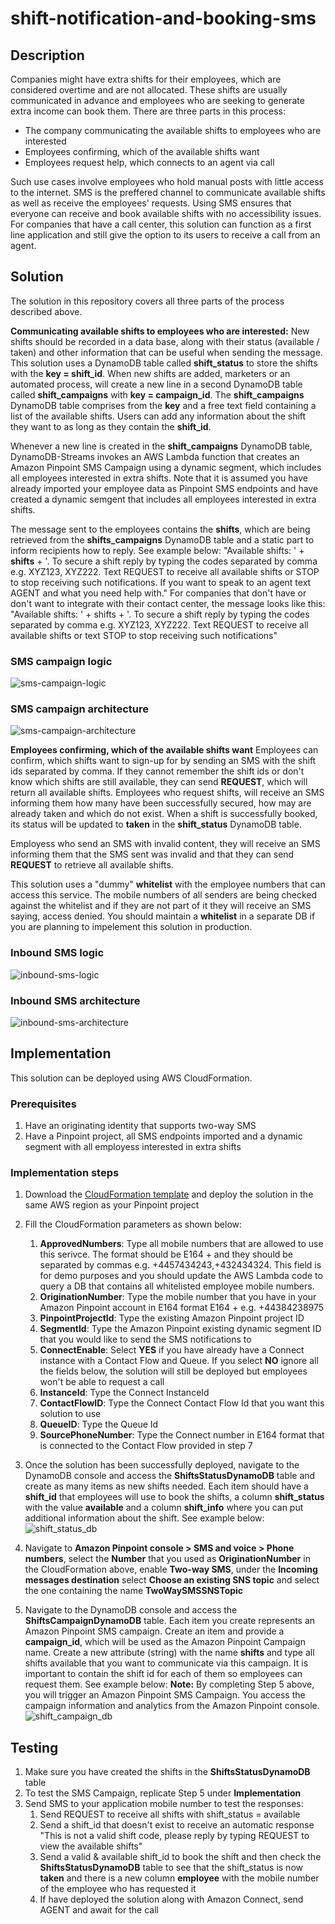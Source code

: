 # shift-notification-and-booking-sms

## Description

Companies might have extra shifts for their employees, which are considered overtime and are not allocated. These shifts are usually communicated in advance and employees who are seeking to generate extra income can book them. There are three parts in this process:

- The company communicating the available shifts to employees who are interested
- Employees confirming, which of the available shifts want
- Employees request help, which connects to an agent via call

Such use cases involve employees who hold manual posts with little access to the internet. SMS is the preffered channel to communicate available shifts as well as receive the employees' requests. Using SMS ensures that everyone can receive and book available shifts with no accessibility issues. For companies that have a call center, this solution can function as a first line application and still give the option to its users to receive a call from an agent.

## Solution

The solution in this repository covers all three parts of the process described above.

**Communicating available shifts to employees who are interested:**
New shifts should be recorded in a data base, along with their status (available / taken) and other information that can be useful when sending the message. This solution uses a DynamoDB table called **shift_status** to store the shifts with the **key = shift_id**. When new shifts are added, marketers or an automated process, will create a new line in a second DynamoDB table called **shift_campaigns**  with **key = campaign_id**. The **shift_campaigns** DynamoDB table comprises from the **key** and a free text field containing a list of the available shifts. Users can add any information about the shift they want to as long as they contain the **shift_id**.

Whenever a new line is created in the **shift_campaigns** DynamoDB table, DynamoDB-Streams invokes an AWS Lambda function that creates an Amazon Pinpoint SMS Campaign using a dynamic segment, which includes all employees interested in extra shifts. Note that it is assumed you have already imported your employee data as Pinpoint SMS endpoints and have created a dynamic semgent that includes all employees interested in extra shifts.

The message sent to the employees contains the **shifts**, which are being retrieved from the **shifts_campaigns** DynamoDB table and a static part to inform recipients how to reply. See example below:
"Available shifts: ' + **shifts** + '. To secure a shift reply by typing the codes separated by comma e.g. XYZ123, XYZ222. Text REQUEST to receive all available shifts or STOP to stop receiving such notifications. If you want to speak to an agent text AGENT and what you need help with."
For companies that don't have or don't want to integrate with their contact center, the message looks like this:
"Available shifts: ' + shifts + '. To secure a shift reply by typing the codes separated by comma e.g. XYZ123, XYZ222. Text REQUEST to receive all available shifts or text STOP to stop receiving such notifications"

### SMS campaign logic
![sms-campaign-logic](https://github.com/Pioank/shift-notification-and-booking-sms/blob/main/assets/sms-campaign-logic.PNG)

### SMS campaign architecture
![sms-campaign-architecture](https://github.com/Pioank/shift-notification-and-booking-sms/blob/main/assets/sms-campaign-architecture.PNG)

**Employees confirming, which of the available shifts want**
Employees can confirm, which shifts want to sign-up for by sending an SMS with the shift ids separated by comma. If they cannot remember the shift ids or don't know which shifts are still available, they can send **REQUEST**, which will return all available shifts. Employees who request shifts, will receive an SMS informing them how many have been successfully secured, how may are already taken and which do not exist. When a shift is successfully booked, its status will be updated to **taken** in the **shift_status** DynamoDB table.

Employess who send an SMS with invalid content, they will receive an SMS informing them that the SMS sent was invalid and that they can send **REQUEST** to retrieve all available shifts.

This solution uses a "dummy" **whitelist** with the employee numbers that can access this service. The mobile numbers of all senders are being checked against the whitelist and if they are not part of it they will receive an SMS saying, access denied. You should maintain a **whitelist** in a separate DB if you are planning to impelement this solution in production.

### Inbound SMS logic
![inbound-sms-logic](https://github.com/Pioank/shift-notification-and-booking-sms/blob/main/assets/inbound-sms-b-logic.PNG)

### Inbound SMS architecture
![inbound-sms-architecture](https://github.com/Pioank/shift-notification-and-booking-sms/blob/main/assets/inbound-sms-arch.PNG)

## Implementation

This solution can be deployed using AWS CloudFormation.

### Prerequisites
1. Have an originating identity that supports two-way SMS
2. Have a Pinpoint project, all SMS endpoints imported and a dynamic segment with all employess interested in extra shifts

### Implementation steps
1. Download the [CloudFormation template](https://github.com/Pioank/shift-notification-and-booking-sms/blob/main/CF-shift-notification-and-booking-sms.yaml) and deploy the solution in the same AWS region as your Pinpoint project
2. Fill the CloudFormation parameters as shown below:
    1. **ApprovedNumbers**: Type all mobile numbers that are allowed to use this serivce. The format should be E164 +<country-code><number> and they should be separated by commas e.g. +4457434243,+432434324. This field is for demo purposes and you should update the AWS Lambda code to query a DB that contains all whitelisted employee mobile numbers.
    2. **OriginationNumber**: Type the mobile number that you have in your Amazon Pinpoint account in E164 format E164 +<country-code><number> e.g. +44384238975
    3. **PinpointProjectId**: Type the existing Amazon Pinpoint project ID
    4. **SegmentId**: Type the Amazon Pinpoint existing dynamic segment ID that you would like to send the SMS notifications to
    5. **ConnectEnable**: Select **YES** if you have already have a Connect instance with a Contact Flow and Queue. If you select **NO** ignore all the fields below, the solution will still be deployed but employees won't be able to request a call
    6. **InstanceId**: Type the Connect InstanceId
    7. **ContactFlowID**: Type the Connect Contact Flow Id that you want this solution to use
    8. **QueueID**: Type the Queue Id
    9. **SourcePhoneNumber**: Type the Connect number in E164 format that is connected to the Contact Flow provided in step 7
    
3. Once the solution has been successfully deployed, navigate to the DynamoDB console and access the **ShiftsStatusDynamoDB** table and create as many items as new shifts needed. Each item should have a **shift_id** that employees will use to book the shifts, a column **shift_status** with the value **available** and a column **shift_info** where you can put additional information about the shift. See example below: ![shift_status_db](https://github.com/Pioank/shift-notification-and-booking-sms/blob/main/assets/shift_status_dynamoDB.PNG)
4. Navigate to **Amazon Pinpoint console > SMS and voice > Phone numbers**, select the **Number** that you used as **OriginationNumber** in the CloudFormation above, enable **Two-way SMS**, under the **Incoming messages destination** select **Choose an existing SNS topic** and select the one containing the name **TwoWaySMSSNSTopic**
5. Navigate to the DynamoDB console and access the **ShiftsCampaignDynamoDB** table. Each item you create represents an Amazon Pinpoint SMS campaign. Create an item and provide a **campaign_id**, which will be used as the Amazon Pinpoint Campaign name. Create a new attribute (string) with the name **shifts** and type all shifts available that you want to communicate via this campaign. It is important to contain the shift id for each of them so employees can request them. See example below:
**Note:** By completing Step 5 above, you will trigger an Amazon Pinpoint SMS Campaign. You access the campaign information and analytics from the Amazon Pinpoint console.
![shift_campaign_db](https://github.com/Pioank/shift-notification-and-booking-sms/blob/main/assets/shift_campaign_dynamoDB.PNG)

## Testing
1. Make sure you have created the shifts in the **ShiftsStatusDynamoDB** table
2. To test the SMS Campaign, replicate Step 5 under **Implementation**
3. Send SMS to your application mobile number to test the responses:
    1. Send REQUEST to receive all shifts with shift_status = available
    2. Send a shift_id that doesn't exist to receive an automatic response "This is not a valid shift code, please reply by typing REQUEST to view the available shifts"
    3. Send a valid & available shift_id to book the shift and then check the **ShiftsStatusDynamoDB** table to see that the shift_status is now **taken** and there is a new column **employee** with the mobile number of the employee who has requested it
    4. If have deployed the solution along with Amazon Connect, send AGENT and await for the call
